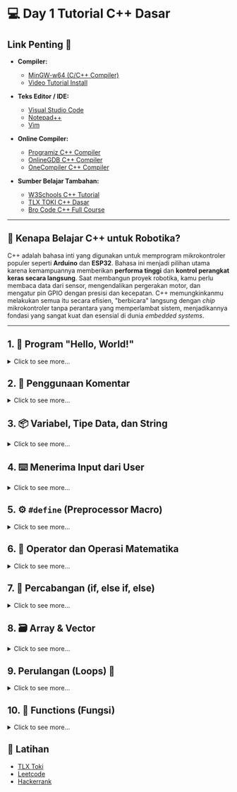 # 💻 Day 1 Tutorial C++ Dasar

## Link Penting 🔗

* **Compiler:**
    * [MinGW-w64 (C/C++ Compiler)](https://www.mingw-w64.org/)
    * [Video Tutorial Install](https://youtu.be/A_M4KSQFx-Y?si=WMm6KPe4cCgS6fUp)

* **Teks Editor / IDE:**
    * [Visual Studio Code](https://code.visualstudio.com/)
    * [Notepad++](https://notepad-plus-plus.org/downloads/)
    * [Vim](https://www.vim.org/download.php)

* **Online Compiler:**
    * [Programiz C++ Compiler](https://www.programiz.com/cpp-programming/online-compiler/)
    * [OnlineGDB C++ Compiler](https://www.onlinegdb.com/online_c++_compiler)
    * [OneCompiler C++ Compiler](https://onecompiler.com/cpp/)

* **Sumber Belajar Tambahan:**
    * [W3Schools C++ Tutorial](https://www.w3schools.com/cpp/)
    * [TLX TOKI C++ Dasar](https://tlx.toki.id/courses)
    * [Bro Code C++ Full Course](https://youtu.be/-TkoO8Z07hI?si=oc2I1NqUG3xTgEID)

-----

## 🤖 Kenapa Belajar C++ untuk Robotika?

C++ adalah bahasa inti yang digunakan untuk memprogram mikrokontroler populer seperti **Arduino** dan **ESP32**. Bahasa ini menjadi pilihan utama karena kemampuannya memberikan **performa tinggi** dan **kontrol perangkat keras secara langsung**. Saat membangun proyek robotika, kamu perlu membaca data dari sensor, mengendalikan pergerakan motor, dan mengatur pin GPIO dengan presisi dan kecepatan. C++ memungkinkanmu melakukan semua itu secara efisien, "berbicara" langsung dengan *chip* mikrokontroler tanpa perantara yang memperlambat sistem, menjadikannya fondasi yang sangat kuat dan esensial di dunia *embedded systems*.

-----

## 1\. 👋 Program "Hello, World!"

<details>
<summary> Click to see more... </summary>

**Kode Program (`main.cpp`):**
```cpp
#include <iostream>
using namespace std;

int main() {
    cout << "Hello, World!" << endl;
    return 0;
}
```

**Penjelasan Sintaks:**

  * `#include <iostream>`: *Library* standar `iostream` untuk input dan output.
  * `using namespace std;`: Untuk menulis `cout` dan `endl` secara langsung tanpa awalan `std::`.
  * `int main()`: **Fungsi utama**. Eksekusi program C++ selalu dimulai dari sini.
  * `cout <<`: Digunakan untuk menampilkan output.
  * `"Hello, World!"`: Teks (string) yang ingin kita tampilkan.
  * `endl`: Singkatan dari *end line*, fungsinya untuk membuat baris baru.
  * `return 0;`: Menandakan bahwa program telah selesai dieksekusi.

**Cara Compile lewat Command Prompt/Terminal**
```bash
g++ main.cpp -o main
```
-----
</details>

## 2\. 📝 Penggunaan Komentar

<details>
<summary> Click to see more... </summary>

Komentar adalah baris teks dalam kode yang tidak akan dieksekusi oleh *compiler*. Gunanya untuk memberi catatan atau penjelasan pada kode.

```cpp
// Ini adalah komentar satu baris. Semua setelah tanda // akan diabaikan.

/*
Ini adalah
komentar multi-baris.
Sangat berguna untuk penjelasan yang lebih panjang.
*/

int angka = 5; // Komentar juga bisa diletakkan di akhir baris kode.
```
-----
</details>

## 3\. 📦 Variabel, Tipe Data, dan String

<details>
<summary> Click to see more... </summary>

**Variabel** adalah nama untuk lokasi penyimpanan di memori. Setiap variabel harus memiliki **tipe data** yang spesifik.

| Tipe Data | Deskripsi | Contoh |
| :--- | :--- | :--- |
| `int` | Bilangan bulat (integer) | `10`, `-15`, `0` |
| `double` | Bilangan desimal | `3.14`, `9.81` |
| `char` | Satu karakter | `'A'`, `'z'`, `'%'` |
| `bool` | Logika kebenaran (benar atau salah) | `true`, `false` |
| `string` | Kumpulan karakter (teks) | `"Robotika"` |

### Contoh Penggunaan:

```cpp
#include <iostream>
#include <string> // Wajib disertakan untuk menggunakan string
using namespace std;

int main() {
    // Deklarasi dan inisialisasi variabel
    string nama = "Budi";
    int umur = 20;
    char kelas = 'D';
    double ipk = 3.5;
    bool isStudent = true;

    // Menampilkan nilai variabel
    cout << "Nama: " << nama << endl;
    cout << "Umur: " << umur << endl;
    cout << "Kelas: " << kelas << endl;

    return 0;
}
```
-----
</details>

## 4\. ⌨️ Menerima Input dari User

<details>
<summary> Click to see more... </summary>

Program interaktif dengan meminta input dari pengguna menggunakan `cin`.

```cpp
#include <iostream>
#include <string>
using namespace std;

int main() {
    int umur;
    string nama;
    
    cout << "Masukkan nama: ";
    cin >> nama; // Mengambil satu baris input string
    
    cout << "Masukkan umur: ";
    cin >> umur; // Mengambil input integer dari keyboard

    cout << "Halo, " << nama << "! Kamu berumur " << umur << " tahun." << endl;

    return 0;
}
```
**Catatan Penting:** `cin` berhenti membaca pada spasi pertama. Jika ingin membaca nama lengkap (termasuk spasi), gunakan fungsi `getline()`.

```cpp
#include <iostream>
#include <string>
using namespace std;

int main() {
    string namaLengkap;
    
    cout << "Masukkan nama lengkap: ";
    getline(cin, namaLengkap); // Membaca seluruh baris input
    
    cout << "Halo, " << namaLengkap << "!" << endl;

    return 0;
}
```
-----
</details>

## 5\. ⚙️ `#define` (Preprocessor Macro)

<details>
<summary> Click to see more... </summary>

`#define` adalah sebuah **arahan *preprocessor*** yang menginstruksikan *compiler* untuk melakukan **penggantian teks** secara sederhana. Proses ini terjadi sebelum kompilasi dimulai, di mana setiap kemunculan makro yang didefinisikan akan diganti dengan teks yang ditentukan.

###  Penggunaan Umum:

#### 1. Membuat Alias Tipe Data

Ini adalah penggunaan yang populer, terutama untuk mempersingkat penulisan kode dalam kompetisi.

```cpp
#include <iostream>
using namespace std;

// Mengganti setiap kemunculan 'll' dengan 'long long'
#define ll long long

int main() {
    ll populasi = 8000000000;
    cout << "Populasi Dunia: " << populasi << endl;
    return 0;
}
```

**Catatan:** Praktik ini dianggap usang. Alternatif modern yang **lebih aman dan direkomendasikan** adalah `using`.

```cpp
// Cara modern dan lebih baik:
using ll = long long;
```

#### 2. Mendefinisikan Konstanta

Digunakan untuk memberikan nama pada nilai konstanta.

```cpp
#include <iostream>
using namespace std;

// Mendefinisikan konstanta PI
#define PI 3.14159

int main() {
    double jariJari = 5.0;
    double keliling = 2 * PI * jariJari;
    cout << "Keliling lingkaran: " << keliling << endl;
    return 0;
}
```

**Catatan:** Untuk konstanta, cara yang lebih aman adalah menggunakan `const` atau `constexpr`.

```cpp
// Cara modern dan lebih baik:
const double PI = 3.14159;
```

-----
</details>

## 6\. 🧮 Operator dan Operasi Matematika

<details>
<summary> Click to see more... </summary>

Operator adalah simbol khusus yang digunakan untuk melakukan operasi pada variabel dan nilai, mulai dari perhitungan matematika dasar hingga logika yang kompleks.

| Kategori | Operator / Fungsi | Contoh |
| :--- | :--- | :--- |
| **Arithmetic** | `+`, `-`, `*`, `/`, `%` (modulo) | `5 + 3` |
| **Assigment** | `=`, `+=`, `-=`, `++`, `--` | `x += 5` |
| **Comparison**| `==`, `!=`, `>`, `<`, `>=`, `<=` | `jarak < 10` |
| **Logical** | `&&` (AND), `\|\|` (OR), `!` (NOT) | `isReady && isSafe`|
| **Math (`cmath`)** | `sqrt()`, `pow()`, `sin()`, `cos()` | `sqrt(25)`|

-----

#### a. Arithmetic ➕

Digunakan untuk operasi matematika dasar seperti penjumlahan, pengurangan, perkalian, dan pembagian.

```cpp
#include <iostream>
using namespace std;

int main() {
    int a = 10;
    int b = 3;
    int c = a + b;
    int d = a * b;
    int e = a % b;

    cout << "a + b = " << c << endl; // Penjumlahan: 13
    cout << "a * b = " << d << endl; // Perkalian: 30
    cout << "a % b = " << e << endl; // Modulo (sisa bagi): 1
    return 0;
}
```

#### b. Assignment ✏️

Digunakan untuk memberikan atau memperbarui nilai sebuah variabel.

```cpp
#include <iostream>
using namespace std;

int main() {
    int x = 10;
    x += 5; // Sama dengan x = x + 5
    cout << "Nilai x setelah 'x += 5' adalah: " << x << endl; // Output: 15

    x++; // Sama dengan x = x + 1
    cout << "Nilai x setelah 'x++' adalah: " << x << endl; // Output: 16
    return 0;
}
```

#### c. Comparison ⚖️

Digunakan untuk membandingkan dua nilai. Hasil dari operasi ini selalu berupa nilai boolean (`true` atau `false`).

```cpp
#include <iostream>
using namespace std;

int main() {
    int x = 5;
    int y = 3;

    cout << (x > y) << endl; // Output 1 (true)
    cout << (x == y) << endl; // Output 0 (false)
    return 0;
}
```

#### d. Logical 🧠

Digunakan untuk menggabungkan beberapa kondisi boolean.

```cpp
#include <iostream>
using namespace std;

int main() {
    bool x = true;
    bool y = false;

    // Logika AND (&&): keduanya harus true agar hasilnya true
    bool and = x && y; 
    cout << and << endl; // Output 0 (false)

    // Logika OR (||): minimal satu harus true agar hasilnya true
    bool or = x || y;
    cout << or << endl; // Output 1 (true)
    return 0;
}
```

#### e. Fungsi Matematika (`<cmath>`) 📐

Library `<cmath>` menyediakan fungsi-fungsi matematika yang lebih kompleks.

```cpp
#include <iostream>
#include <cmath> // Library untuk fungsi matematika
using namespace std;

int main() {
    // Menghitung akar kuadrat
    cout << "Akar kuadrat dari 25 adalah: " << sqrt(25) << endl; // Output: 5

    // Menghitung pangkat
    cout << "2 pangkat 3 adalah: " << pow(2, 3) << endl; // Output: 8
    return 0;
}
```

-----
</details>

## 7\. 🤔 Percabangan (if, else if, else)

<details>
<summary> Click to see more... </summary>

Digunakan untuk membuat keputusan dalam program. Kode di dalam blok `if` hanya akan dijalankan jika kondisinya bernilai `true`.

### Sintaks Dasar:
```cpp
if (kondisi_1) {
    // Blok kode ini dijalankan jika kondisi_1 benar (true).
} 
else if (kondisi_2) {
    // Blok ini dijalankan jika kondisi_1 salah,
    // DAN kondisi_2 benar.
} 
else {
    // Blok ini dijalankan jika semua kondisi di atas salah.
}
```
### Contoh:

```cpp
#include <iostream>
using namespace std;

int main() {
    int suhu;
    cout << "Suhu: ";
    cin >> suhu;

    if (suhu <= 20) {
        cout << "Kondisi: Dingin." << endl;
    } 
    else if (suhu > 20 && suhu <= 30) {
        cout << "Kondisi: Normal." << endl;
    } 
    else {
        cout << "Kondisi: Panas." << endl;
    }

    return 0;
}
```
-----
</details>

## 8\. 🗃️ Array & Vector

<details>
<summary> Click to see more... </summary>

Untuk menyimpan banyak data sejenis, C++ punya dua "wadah" utama: **Array** yang statis dan **Vector** yang dinamis.

-----

### a. Array (Ukuran Tetap) 🔒

**Array** adalah kumpulan data sejenis dengan **ukuran yang sudah ditetapkan** dan tidak bisa diubah.

**Kelebihan & Kekurangan:**

  * ✅ **Cepat:** Akses data lewat nomor indeks (urutan) sangat cepat.
  * ❌ **Kaku:** Ukurannya tidak bisa diubah setelah dibuat.

**Kapan Digunakan?** Saat jumlah data **sudah pasti** dan tidak akan pernah berubah, misalnya menyimpan 7 nama hari.

**Contoh Kode:**

```cpp
#include <iostream>
using namespace std;

int main() {
    // Array 'nilai' hanya bisa menampung 5 angka.
    int nilai[5] = {80, 95, 75, 88, 92};

    // Mengakses data di "lubang" ke-0 (indeks pertama)
    cout << "Nilai pertama: " << nilai[0] << endl; 
    
    return 0;
}
```

-----

### b. Vector (Ukuran Fleksibel) ⛓️

**Vector** adalah versi "pintar" dari array. Ukurannya **dinamis**, artinya bisa ditambah atau dikurangi kapan saja.

**Kelebihan & Kekurangan:**

  * ✅ **Fleksibel:** Ukuran bisa berubah sesuai kebutuhan.
  * ✅ **Banyak Fitur:** Punya fungsi bawaan seperti `.size()` untuk cek ukuran dan lainnya.
  * ⚠️ **Sedikit *Overhead***: Sedikit lebih lambat dari array karena fleksibilitasnya.

**Kapan Digunakan?** Di **hampir semua kasus**. Ini adalah pilihan standar yang lebih aman dan modern di C++.

**Contoh Kode:**

```cpp
#include <iostream>
#include <vector> // Wajib menyertakan header vector
#include <string>
using namespace std;

int main() {
    // Vector 'buah' awalnya kosong.
    vector<string> buah;

    // Menambah data ke dalam daftar
    buah.push_back("Apel");
    buah.push_back("Jeruk");

    cout << "Buah pertama: " << buah[0] << endl;
    cout << "Jumlah buah sekarang: " << buah.size() << endl;

    return 0;
}
```

-----

### Array vs Vector

| Fitur | Array | Vector |
| :--- | :--- | :--- |
| **Ukuran** | Statis (Tetap) | Dinamis (Fleksibel) |
| **Pilihan Terbaik** | Untuk data yang jumlahnya absolut tetap. | Pilihan utama untuk hampir semua kebutuhan. |
-----
</details>

## 9\. Perulangan (Loops) 🔁

<details>
<summary> Click to see more... </summary>

Loop digunakan untuk menjalankan blok kode secara berulang agar lebih efisien dan ringkas.

-----

### a. For Loop 🔢
For loop digunakan ketika jumlah perulangan sudah diketahui secara pasti dari awal.

Sintaks Dasar:

```C++
for (inisialisasi; kondisi; pembaruan) {
    // Blok kode yang diulang
}
```
Contoh Kode:

```C++
#include <iostream>
using namespace std;

int main() {
    // Ulangi dari i=1 sampai i<=5, naikkan i setiap putaran
    for (int i = 1; i <= 5; i++) {
        cout << "Iterasi ke-" << i << endl;
    }
    return 0;
}
```

Cara Kerja: Loop ini memulai i dari 1, berjalan selama i kurang dari atau sama dengan 5, dan menaikkan i setiap kali selesai satu putaran.

-----

### b. While Loop ⏳
While loop digunakan untuk mengulang kode selama sebuah kondisi tertentu masih terpenuhi (true). Jumlah perulangannya tidak harus diketahui di awal.

Sintaks Dasar:

```C++
while (kondisi) {
    // Blok kode yang diulang
}
```
Contoh Kode:

```C++
#include <iostream>
using namespace std;

int main() {
    int timer = 3;

    // Loop berjalan selama nilai timer lebih besar dari 0
    while (timer > 0) {
        cout << "Timer: " << timer << endl;
        timer--; // Pastikan kondisi diubah agar loop bisa berhenti
    }
    cout << "Waktu habis!" << endl;
    return 0;
}
```

Cara Kerja: Loop akan terus memeriksa apakah timer > 0. Jika ya, kode di dalamnya dijalankan dan nilai timer dikurangi. Proses ini berhenti saat timer mencapai 0.

-----

### For vs. While
Meskipun keduanya untuk perulangan, penggunaannya berbeda tergantung situasi.

|Fitur |	For Loop	| While Loop |
| :--- | :--- | :--- |
***Penggunaan Utama*** |	Ketika jumlah perulangan diketahui di awal. |	Ketika jumlah perulangan tidak diketahui dan bergantung pada kondisi.|
***Struktur Kontrol*** |	Inisialisasi, kondisi, dan pembaruan didefinisikan di satu tempat. |	Inisialisasi di luar, kondisi di while, pembaruan di dalam loop. |
***Analogi*** |	"Ulangi 10 kali." | "Ulangi selama masih ada sisa." |
***Risiko Kesalahan***| Lebih terstruktur, risiko infinite loop lebih kecil.	|Rentan terjadi infinite loop jika lupa memperbarui variabel kondisi. |

-----
</details>

## 10\. 🧩 Functions (Fungsi)

<details>
<summary> Click to see more... </summary>

**Fungsi** adalah blok kode yang bisa diberi nama dan dipanggil berulang kali untuk melakukan tugas spesifik. Ini membuat kodemu lebih rapi, terorganisir, dan mudah dikelola.

### Sintaks Fungsi dalam C++

Sebuah fungsi dalam C++ mengikuti format umum berikut:

```cpp
return_type function_name(parameter_list) {
    // code
}
```

Setiap bagian memiliki peran spesifik:

  * **Return type:** Menentukan jenis nilai yang akan dikembalikan oleh fungsi (**`int`, `bool`, `string`**). Gunakan kata kunci **`void`** jika fungsi tersebut tidak mengembalikan nilai apa pun.

  * **Function name:** Nama unik yang akan digunakan untuk memanggil (menjalankan) fungsi tersebut.

  * **Parameter list:** Masukan (input) yang diterima oleh fungsi untuk diolah. Bagian ini bisa dikosongkan jika fungsi tidak memerlukan masukan apa pun.

  * **Function Body:** Blok kode di dalam kurung kurawal `{}` yang berisi serangkaian perintah. Kode inilah yang akan dijalankan ketika fungsi dipanggil.

### Contoh

```cpp
#include <iostream>
using namespace std;

void hello() {
    cout << "Hello World" << endl;
}

int main() {

    hello();

    return 0;
}
```
### Contoh lainnya

```cpp
void sapa(string nama){
    cout << "Halo " << nama;
}

int kali(int a, int b){
    return a * b;
}

double pythagoras(double a, double b){
    int hasil = sqrt(pow(a, 2) + pow(b, 2));
    return hasil;
}

bool isGanjil(int a){
    return a % 2 == 1;
}
```

-----
</details>

## 🎯 Latihan
* [TLX Toki](https://tlx.toki.id/courses/basic-cpp)
* [Leetcode](https://leetcode.com/problemset/)
* [Hackerrank](https://www.hackerrank.com/domains/cpp)
